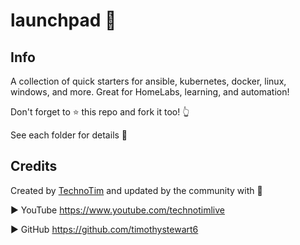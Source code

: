 # launchpad 🚀

## Info

A collection of quick starters for ansible, kubernetes, docker, linux, windows, and more.  Great for HomeLabs, learning, and automation!

Don't forget to ⭐  this repo and fork it too! 👆

See each folder for details 📁

## Credits

Created by [TechnoTim](https://technotim.live) and updated by the community with 💛

► YouTube https://www.youtube.com/technotimlive

► GitHub https://github.com/timothystewart6
